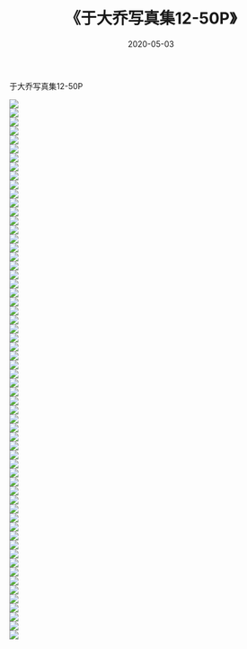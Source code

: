 ﻿---
layout: post
title:  《于大乔写真集12-50P》
date:   2020-05-03
img: http://pic.660000.xyz/1:/性感/2020/于大乔写真集12-50P/000.jpg
categories: [美女, 清纯, 唯美]
---

于大乔写真集12-50P

  ![](http://pic.660000.xyz/1:/性感/2020/于大乔写真集12-50P/001.jpg) <br> ![](http://pic.660000.xyz/1:/性感/2020/于大乔写真集12-50P/002.jpg) <br> ![](http://pic.660000.xyz/1:/性感/2020/于大乔写真集12-50P/003.jpg) <br> ![](http://pic.660000.xyz/1:/性感/2020/于大乔写真集12-50P/004.jpg) <br> ![](http://pic.660000.xyz/1:/性感/2020/于大乔写真集12-50P/005.jpg) <br> ![](http://pic.660000.xyz/1:/性感/2020/于大乔写真集12-50P/006.jpg) <br> ![](http://pic.660000.xyz/1:/性感/2020/于大乔写真集12-50P/007.jpg) <br> ![](http://pic.660000.xyz/1:/性感/2020/于大乔写真集12-50P/008.jpg) <br> ![](http://pic.660000.xyz/1:/性感/2020/于大乔写真集12-50P/009.jpg) <br> ![](http://pic.660000.xyz/1:/性感/2020/于大乔写真集12-50P/010.jpg) <br> ![](http://pic.660000.xyz/1:/性感/2020/于大乔写真集12-50P/011.jpg) <br> ![](http://pic.660000.xyz/1:/性感/2020/于大乔写真集12-50P/012.jpg) <br> ![](http://pic.660000.xyz/1:/性感/2020/于大乔写真集12-50P/013.jpg) <br> ![](http://pic.660000.xyz/1:/性感/2020/于大乔写真集12-50P/014.jpg) <br> ![](http://pic.660000.xyz/1:/性感/2020/于大乔写真集12-50P/015.jpg) <br> ![](http://pic.660000.xyz/1:/性感/2020/于大乔写真集12-50P/016.jpg) <br> ![](http://pic.660000.xyz/1:/性感/2020/于大乔写真集12-50P/017.jpg) <br> ![](http://pic.660000.xyz/1:/性感/2020/于大乔写真集12-50P/018.jpg) <br> ![](http://pic.660000.xyz/1:/性感/2020/于大乔写真集12-50P/019.jpg) <br> ![](http://pic.660000.xyz/1:/性感/2020/于大乔写真集12-50P/020.jpg) <br> ![](http://pic.660000.xyz/1:/性感/2020/于大乔写真集12-50P/021.jpg) <br> ![](http://pic.660000.xyz/1:/性感/2020/于大乔写真集12-50P/022.jpg) <br> ![](http://pic.660000.xyz/1:/性感/2020/于大乔写真集12-50P/023.jpg) <br> ![](http://pic.660000.xyz/1:/性感/2020/于大乔写真集12-50P/024.jpg) <br> ![](http://pic.660000.xyz/1:/性感/2020/于大乔写真集12-50P/025.jpg) <br> ![](http://pic.660000.xyz/1:/性感/2020/于大乔写真集12-50P/026.jpg) <br> ![](http://pic.660000.xyz/1:/性感/2020/于大乔写真集12-50P/027.jpg) <br> ![](http://pic.660000.xyz/1:/性感/2020/于大乔写真集12-50P/028.jpg) <br> ![](http://pic.660000.xyz/1:/性感/2020/于大乔写真集12-50P/029.jpg) <br> ![](http://pic.660000.xyz/1:/性感/2020/于大乔写真集12-50P/030.jpg) <br> ![](http://pic.660000.xyz/1:/性感/2020/于大乔写真集12-50P/031.jpg) <br> ![](http://pic.660000.xyz/1:/性感/2020/于大乔写真集12-50P/032.jpg) <br> ![](http://pic.660000.xyz/1:/性感/2020/于大乔写真集12-50P/033.jpg) <br> ![](http://pic.660000.xyz/1:/性感/2020/于大乔写真集12-50P/034.jpg) <br> ![](http://pic.660000.xyz/1:/性感/2020/于大乔写真集12-50P/035.jpg) <br> ![](http://pic.660000.xyz/1:/性感/2020/于大乔写真集12-50P/036.jpg) <br> ![](http://pic.660000.xyz/1:/性感/2020/于大乔写真集12-50P/037.jpg) <br> ![](http://pic.660000.xyz/1:/性感/2020/于大乔写真集12-50P/038.jpg) <br> ![](http://pic.660000.xyz/1:/性感/2020/于大乔写真集12-50P/039.jpg) <br> ![](http://pic.660000.xyz/1:/性感/2020/于大乔写真集12-50P/040.jpg) <br> ![](http://pic.660000.xyz/1:/性感/2020/于大乔写真集12-50P/041.jpg) <br> ![](http://pic.660000.xyz/1:/性感/2020/于大乔写真集12-50P/042.jpg) <br> ![](http://pic.660000.xyz/1:/性感/2020/于大乔写真集12-50P/043.jpg) <br> ![](http://pic.660000.xyz/1:/性感/2020/于大乔写真集12-50P/044.jpg) <br> ![](http://pic.660000.xyz/1:/性感/2020/于大乔写真集12-50P/045.jpg) <br> ![](http://pic.660000.xyz/1:/性感/2020/于大乔写真集12-50P/046.jpg) <br> ![](http://pic.660000.xyz/1:/性感/2020/于大乔写真集12-50P/047.jpg) <br> ![](http://pic.660000.xyz/1:/性感/2020/于大乔写真集12-50P/048.jpg) <br> ![](http://pic.660000.xyz/1:/性感/2020/于大乔写真集12-50P/049.jpg) <br> ![](http://pic.660000.xyz/1:/性感/2020/于大乔写真集12-50P/050.jpg) <br> ![](http://pic.660000.xyz/1:/性感/2020/于大乔写真集12-50P/051.jpg) <br> ![](http://pic.660000.xyz/1:/性感/2020/于大乔写真集12-50P/052.jpg) <br> ![](http://pic.660000.xyz/1:/性感/2020/于大乔写真集12-50P/053.jpg) <br> ![](http://pic.660000.xyz/1:/性感/2020/于大乔写真集12-50P/054.jpg) <br> ![](http://pic.660000.xyz/1:/性感/2020/于大乔写真集12-50P/055.jpg) <br> ![](http://pic.660000.xyz/1:/性感/2020/于大乔写真集12-50P/056.jpg) <br> ![](http://pic.660000.xyz/1:/性感/2020/于大乔写真集12-50P/057.jpg) <br> ![](http://pic.660000.xyz/1:/性感/2020/于大乔写真集12-50P/058.jpg) <br> ![](http://pic.660000.xyz/1:/性感/2020/于大乔写真集12-50P/059.jpg) <br> ![](http://pic.660000.xyz/1:/性感/2020/于大乔写真集12-50P/060.jpg) <br>